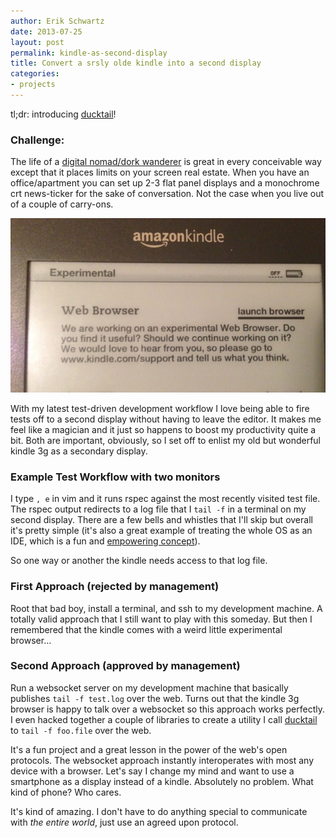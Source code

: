 ```yaml
---
author: Erik Schwartz
date: 2013-07-25
layout: post
permalink: kindle-as-second-display
title: Convert a srsly olde kindle into a second display
categories:
- projects
---
```


tl;dr: introducing [ducktail](http://github.com/eeeschwartz/ducktail)!

### Challenge:
The life of a [digital nomad/dork wanderer](http://schwartzography.com) is great in every conceivable way except that it places limits on your screen real estate. When you have an office/apartment you can set up 2-3 flat panel displays and a monochrome crt news-ticker for the sake of conversation. Not the case when you live out of a couple of carry-ons.

<img src="/images/kindle.jpg">

With my latest test-driven development workflow I love being able to fire tests off to a second display without having to leave the editor. It makes me feel like a magician and it just so happens to boost my productivity quite a bit. Both are important, obviously, so I set off to enlist my old but wonderful kindle 3g as a secondary display.


### Example Test Workflow with two monitors
I type `, e` in vim and it runs rspec against the most recently visited test file. The rspec output redirects to a log file that I `tail -f` in a terminal on my second display. There are a few bells and whistles that I'll skip but overall it's pretty simple (it's also a great example of treating the whole OS as an IDE, which is a fun and [empowering concept](https://www.destroyallsoftware.com/screencasts)).

So one way or another the kindle needs access to that log file.

### First Approach (rejected by management)
Root that bad boy, install a terminal, and ssh to my development machine. A totally valid approach that I still want to play with this someday. But then I remembered that the kindle comes with a weird little experimental browser…

### Second Approach (approved by management)
Run a websocket server on my development machine that basically publishes `tail -f test.log` over the web. Turns out that the kindle 3g browser is happy to talk over a websocket so this approach works perfectly. I even hacked together a couple of libraries to create a utility I call [ducktail](http://github.com/eeeschwartz/ducktail) to `tail -f foo.file` over the web.

It's a fun project and a great lesson in the power of the web's open protocols. The websocket approach instantly interoperates with most any device with a browser. Let's say I change my mind and want to use a smartphone as a display instead of a kindle. Absolutely no problem. What kind of phone? Who cares.

It's kind of amazing. I don't have to do anything special to communicate with _the entire world_, just use an agreed upon protocol.
